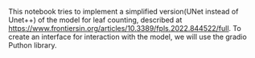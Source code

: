 This notebook tries to implement a simplified version(UNet instead of Unet++) of the model for leaf counting, described at https://www.frontiersin.org/articles/10.3389/fpls.2022.844522/full. To create an interface for interaction with the model, we will use the gradio Puthon library.